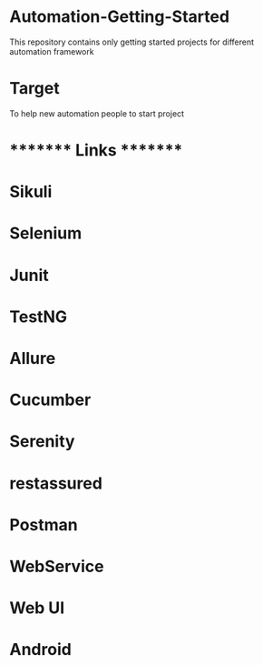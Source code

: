 # Automation-Getting-Started
This repository contains only getting started projects for different automation framework

# Target 
To help new automation people to start project 

# ******* Links ******* 

# Sikuli

# Selenium 

# Junit

# TestNG

# Allure

# Cucumber

# Serenity

# restassured

# Postman

# WebService 

# Web UI

# Android
# 
